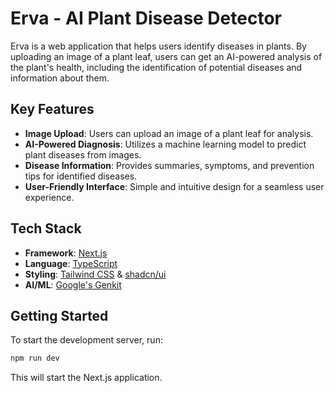 # Erva - AI Plant Disease Detector

Erva is a web application that helps users identify diseases in plants. By uploading an image of a plant leaf, users can get an AI-powered analysis of the plant's health, including the identification of potential diseases and information about them.

## Key Features

-   **Image Upload**: Users can upload an image of a plant leaf for analysis.
-   **AI-Powered Diagnosis**: Utilizes a machine learning model to predict plant diseases from images.
-   **Disease Information**: Provides summaries, symptoms, and prevention tips for identified diseases.
-   **User-Friendly Interface**: Simple and intuitive design for a seamless user experience.

## Tech Stack

-   **Framework**: [Next.js](https://nextjs.org/)
-   **Language**: [TypeScript](https://www.typescriptlang.org/)
-   **Styling**: [Tailwind CSS](https://tailwindcss.com/) & [shadcn/ui](https://ui.shadcn.com/)
-   **AI/ML**: [Google's Genkit](https://firebase.google.com/docs/genkit)

## Getting Started

To start the development server, run:

```bash
npm run dev
```

This will start the Next.js application.
